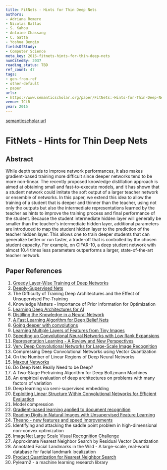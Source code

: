 ```yaml
---
title: FitNets - Hints for Thin Deep Nets
authors:
- Adriana Romero
- Nicolas Ballas
- S. Kahou
- Antoine Chassang
- C. Gatta
- Yoshua Bengio
fieldsOfStudy:
- Computer Science
meta_key: 2015-fitnets-hints-for-thin-deep-nets
numCitedBy: 2037
reading_status: TBD
ref_count: 47
tags:
- gen-from-ref
- other-default
- paper
urls:
- https://www.semanticscholar.org/paper/FitNets:-Hints-for-Thin-Deep-Nets-Romero-Ballas/cd85a549add0c7c7def36aca29837efd24b24080?sort=total-citations
venue: ICLR
year: 2015
---
```


[semanticscholar url](https://www.semanticscholar.org/paper/FitNets:-Hints-for-Thin-Deep-Nets-Romero-Ballas/cd85a549add0c7c7def36aca29837efd24b24080?sort=total-citations)

# FitNets - Hints for Thin Deep Nets

## Abstract

While depth tends to improve network performances, it also makes gradient-based training more difficult since deeper networks tend to be more non-linear. The recently proposed knowledge distillation approach is aimed at obtaining small and fast-to-execute models, and it has shown that a student network could imitate the soft output of a larger teacher network or ensemble of networks. In this paper, we extend this idea to allow the training of a student that is deeper and thinner than the teacher, using not only the outputs but also the intermediate representations learned by the teacher as hints to improve the training process and final performance of the student. Because the student intermediate hidden layer will generally be smaller than the teacher's intermediate hidden layer, additional parameters are introduced to map the student hidden layer to the prediction of the teacher hidden layer. This allows one to train deeper students that can generalize better or run faster, a trade-off that is controlled by the chosen student capacity. For example, on CIFAR-10, a deep student network with almost 10.4 times less parameters outperforms a larger, state-of-the-art teacher network.

## Paper References

1. [Greedy Layer-Wise Training of Deep Networks](2006-greedy-layer-wise-training-of-deep-networks.md)
2. [Deeply-Supervised Nets](2015-deeply-supervised-nets.md)
3. The Difficulty of Training Deep Architectures and the Effect of Unsupervised Pre-Training
4. Knowledge Matters - Importance of Prior Information for Optimization
5. [Learning Deep Architectures for AI](2007-learning-deep-architectures-for-ai.md)
6. [Distilling the Knowledge in a Neural Network](2015-distilling-the-knowledge-in-a-neural-network.md)
7. [A Fast Learning Algorithm for Deep Belief Nets](2006-a-fast-learning-algorithm-for-deep-belief-nets.md)
8. [Going deeper with convolutions](2015-going-deeper-with-convolutions.md)
9. [Learning Multiple Layers of Features from Tiny Images](2009-learning-multiple-layers-of-features-from-tiny-images.md)
10. [Speeding up Convolutional Neural Networks with Low Rank Expansions](2014-speeding-up-convolutional-neural-networks-with-low-rank-expansions.md)
11. [Representation Learning - A Review and New Perspectives](2013-representation-learning-a-review-and-new-perspectives.md)
12. [Very Deep Convolutional Networks for Large-Scale Image Recognition](2015-very-deep-convolutional-networks-for-large-scale-image-recognition.md)
13. Compressing Deep Convolutional Networks using Vector Quantization
14. On the Number of Linear Regions of Deep Neural Networks
15. [Maxout Networks](2013-maxout-networks.md)
16. Do Deep Nets Really Need to be Deep?
17. A Two-Stage Pretraining Algorithm for Deep Boltzmann Machines
18. An empirical evaluation of deep architectures on problems with many factors of variation
19. Deep learning via semi-supervised embedding
20. [Exploiting Linear Structure Within Convolutional Networks for Efficient Evaluation](2014-exploiting-linear-structure-within-convolutional-networks-for-efficient-evaluation.md)
21. Model compression
22. [Gradient-based learning applied to document recognition](1998-gradient-based-learning-applied-to-document-recognition.md)
23. [Reading Digits in Natural Images with Unsupervised Feature Learning](2011-reading-digits-in-natural-images-with-unsupervised-feature-learning.md)
24. [Theano - new features and speed improvements](2012-theano-new-features-and-speed-improvements.md)
25. Identifying and attacking the saddle point problem in high-dimensional non-convex optimization
26. [ImageNet Large Scale Visual Recognition Challenge](2015-imagenet-large-scale-visual-recognition-challenge.md)
27. Approximate Nearest Neighbor Search by Residual Vector Quantization
28. Annotated Facial Landmarks in the Wild - A large-scale, real-world database for facial landmark localization
29. [Product Quantization for Nearest Neighbor Search](2011-product-quantization-for-nearest-neighbor-search.md)
30. Pylearn2 - a machine learning research library
